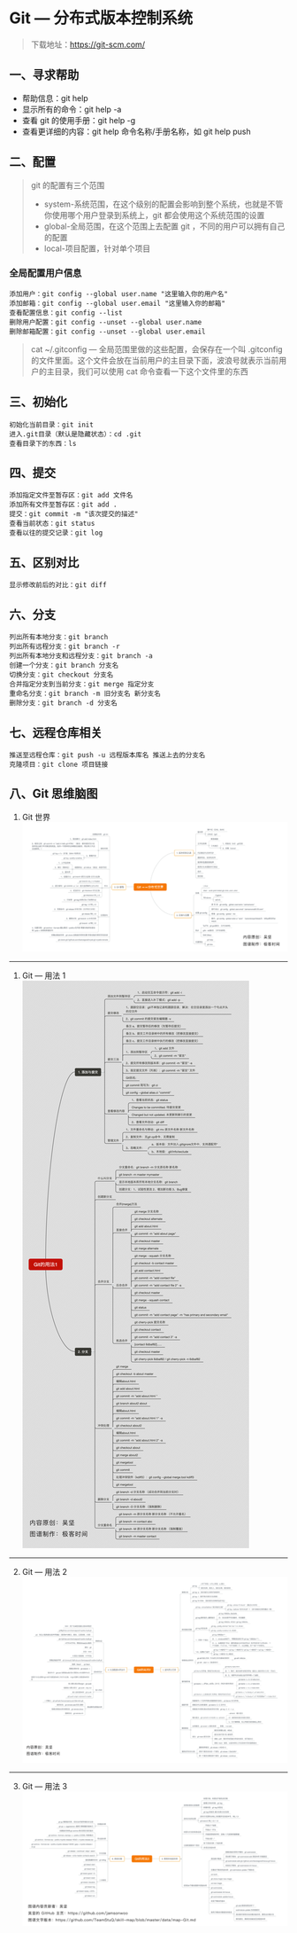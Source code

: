 # Git — 分布式版本控制系统

> 下载地址：https://git-scm.com/

## 一、寻求帮助

- 帮助信息：git help
- 显示所有的命令：git help -a
- 查看 git 的使用手册：git help -g
- 查看更详细的内容：git help 命令名称/手册名称，如 git help push

## 二、配置

> git 的配置有三个范围
>
> - system-系统范围，在这个级别的配置会影响到整个系统，也就是不管你使用哪个用户登录到系统上，git 都会使用这个系统范围的设置
> - global-全局范围，在这个范围上去配置 git ，不同的用户可以拥有自己的配置
> - local-项目配置，针对单个项目

### 全局配置用户信息

```
添加用户：git config --global user.name "这里输入你的用户名"
添加邮箱：git config --global user.email "这里输入你的邮箱"
查看配置信息：git config --list
删除用户配置：git config --unset --global user.name
删除邮箱配置：git config --unset --global user.email
```

> cat ~/.gitconfig — 全局范围里做的这些配置，会保存在一个叫 .gitconfig 的文件里面。这个文件会放在当前用户的主目录下面，波浪号就表示当前用户的主目录，我们可以使用 cat 命令查看一下这个文件里的东西

## 三、初始化

```
初始化当前目录：git init
进入.git目录（默认是隐藏状态）：cd .git
查看目录下的东西：ls
```

## 四、提交

```
添加指定文件至暂存区：git add 文件名
添加所有文件至暂存区：git add .
提交：git commit -m "该次提交的描述"
查看当前状态：git status
查看以往的提交记录：git log
```

## 五、区别对比

```
显示修改前后的对比：git diff
```

## 六、分支

```
列出所有本地分支：git branch
列出所有远程分支：git branch -r
列出所有本地分支和远程分支：git branch -a
创建一个分支：git branch 分支名
切换分支：git checkout 分支名
合并指定分支到当前分支：git merge 指定分支
重命名分支：git branch -m 旧分支名 新分支名
删除分支：git branch -d 分支名
```

## 七、远程仓库相关

```
推送至远程仓库：git push -u 远程版本库名 推送上去的分支名
克隆项目：git clone 项目链接
```

## 八、Git 思维脑图

1. Git 世界
   ![404](images/0-Git分布式世界.png)

---

1. Git — 用法 1
   ![404](images/1-Git的用法.png)

---

2. Git — 用法 2
   ![404](images/2-Git的用法.png)

---

3. Git — 用法 3
   ![404](images/3-Git的用法.png)
